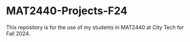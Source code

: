 # MAT2440-Projects-F24
This repository is for the use of my students in MAT2440 at City Tech for Fall 2024.
